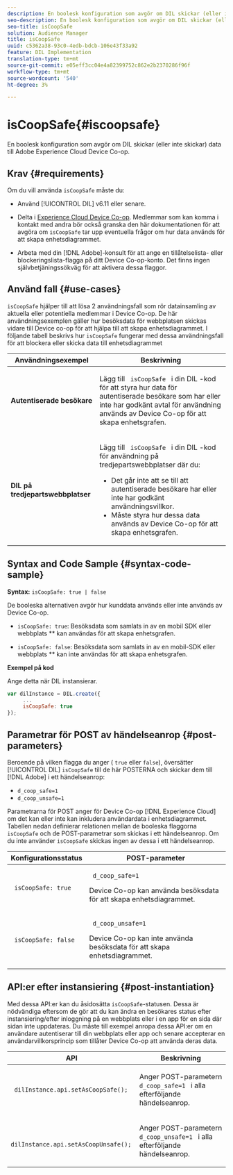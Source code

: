 ```yaml
---
description: En boolesk konfiguration som avgör om DIL skickar (eller inte skickar) data till Adobe Experience Cloud Device Co-op.
seo-description: En boolesk konfiguration som avgör om DIL skickar (eller inte skickar) data till Adobe Experience Cloud Device Co-op.
seo-title: isCoopSafe
solution: Audience Manager
title: isCoopSafe
uuid: c5362a38-93c0-4edb-bdcb-106e43f33a92
feature: DIL Implementation
translation-type: tm+mt
source-git-commit: e05eff3cc04e4a82399752c862e2b2370286f96f
workflow-type: tm+mt
source-wordcount: '540'
ht-degree: 3%

---
```



# isCoopSafe{#iscoopsafe}

En boolesk konfiguration som avgör om DIL skickar (eller inte skickar) data till Adobe Experience Cloud Device Co-op.

## Krav {#requirements}

Om du vill använda `isCoopSafe` måste du:

* Använd [!UICONTROL DIL] v6.11 eller senare.
* Delta i [Experience Cloud Device Co-op](https://docs.adobe.com/content/help/sv-SE/device-co-op/using/home.html). Medlemmar som kan komma i kontakt med andra bör också granska den här dokumentationen för att avgöra om `isCoopSafe` tar upp eventuella frågor om hur data används för att skapa enhetsdiagrammet.

* Arbeta med din [!DNL Adobe]-konsult för att ange en tillåtelselista- eller blockeringslista-flagga på ditt Device Co-op-konto. Det finns ingen självbetjäningssökväg för att aktivera dessa flaggor.

## Använd fall {#use-cases}

`isCoopSafe` hjälper till att lösa 2 användningsfall som rör datainsamling av aktuella eller potentiella medlemmar i Device Co-op. De här användningsexemplen gäller hur besöksdata för webbplatsen skickas vidare till Device co-op för att hjälpa till att skapa enhetsdiagrammet. I följande tabell beskrivs hur `isCoopSafe` fungerar med dessa användningsfall för att blockera eller skicka data till enhetsdiagrammet

<table id="table_A24C63D2A21F47EDBAC8FA5E7BE888D8"> 
 <thead> 
  <tr> 
   <th colname="col1" class="entry"> Användningsexempel </th> 
   <th colname="col2" class="entry"> Beskrivning </th> 
  </tr> 
 </thead>
 <tbody> 
  <tr> 
   <td colname="col1"> <p> <b>Autentiserade besökare</b> </p> </td> 
   <td colname="col2"> <p>Lägg till <code> isCoopSafe </code> i din <span class="wintitle"> DIL </span>-kod för att styra hur data för autentiserade besökare som har eller inte har godkänt avtal för användning används av Device Co-op för att skapa enhetsgrafen. </p> </td> 
  </tr> 
  <tr> 
   <td colname="col1"> <p> <b>DIL på tredjepartswebbplatser</b> </p> </td> 
   <td colname="col2"> <p>Lägg till <code> isCoopSafe </code> i din <span class="wintitle"> DIL </span>-kod för användning på tredjepartswebbplatser där du: </p> <p> 
     <ul id="ul_C27BB26510314834A2A7CD99D46DA4AC"> 
      <li id="li_4E6AE574F18646F09C0CF4553EEA1A9E">Det går inte att se till att autentiserade besökare har eller inte har godkänt användningsvillkor. </li> 
      <li id="li_26D0561BF32B4278B0A6B5082C17FED8">Måste styra hur dessa data används av Device Co-op för att skapa enhetsgrafen. </li> 
     </ul> </p> </td> 
  </tr> 
 </tbody> 
</table>

## Syntax and Code Sample {#syntax-code-sample}

**Syntax:** `isCoopSafe: true | false`

De booleska alternativen avgör hur kunddata används eller inte används av Device Co-op.

* `isCoopSafe: true`: Besöksdata som samlats in av en mobil SDK eller webbplats  ** kan användas för att skapa enhetsgrafen.

* `isCoopSafe: false`: Besöksdata som samlats in av en mobil-SDK eller webbplats  ** kan inte användas för att skapa enhetsgrafen.

**Exempel på kod**

Ange detta när DIL instansierar.

```js
var dilInstance = DIL.create({ 
     ... 
     isCoopSafe: true 
});
```

## Parametrar för POST av händelseanrop {#post-parameters}

Beroende på vilken flagga du anger ( `true` eller `false`), översätter [!UICONTROL DIL] `isCoopSafe` till de här POSTERNA och skickar dem till [!DNL Adobe] i ett händelseanrop:

* `d_coop_safe=1`
* `d_coop_unsafe=1`

Parametrarna för POST anger för Device Co-op [!DNL Experience Cloud] om det kan eller inte kan inkludera användardata i enhetsdiagrammet. Tabellen nedan definierar relationen mellan de booleska flaggorna `isCoopSafe` och de POST-parametrar som skickas i ett händelseanrop. Om du inte använder `isCoopSafe` skickas ingen av dessa i ett händelseanrop.

<table id="table_0A544534CA904F4D9836A34B8C1EACBB"> 
 <thead> 
  <tr> 
   <th colname="col1" class="entry"> Konfigurationsstatus </th> 
   <th colname="col2" class="entry"> POST-parameter </th> 
  </tr> 
 </thead>
 <tbody> 
  <tr> 
   <td colname="col1"> <p> <code> isCoopSafe: true </code> </p> </td> 
   <td colname="col2"> <p> <code> d_coop_safe=1 </code> </p> <p>Device Co-op kan använda besöksdata för att skapa enhetsdiagrammet. </p> </td> 
  </tr> 
  <tr> 
   <td colname="col1"> <p> <code> isCoopSafe: false </code> </p> </td> 
   <td colname="col2"> <p> <code> d_coop_unsafe=1 </code> </p> <p>Device Co-op kan inte använda besöksdata för att skapa enhetsdiagrammet. </p> </td> 
  </tr> 
 </tbody> 
</table>

## API:er efter instansiering {#post-instantiation}

Med dessa API:er kan du åsidosätta `isCoopSafe`-statusen. Dessa är nödvändiga eftersom de gör att du kan ändra en besökares status efter instansiering/efter inloggning på en webbplats eller i en app för en sida där sidan inte uppdateras. Du måste till exempel anropa dessa API:er om en användare autentiserar till din webbplats eller app och senare accepterar en användarvillkorsprincip som tillåter Device Co-op att använda deras data.

<table id="table_BAA96B1F82BE48C3A61A1AF1367BA45C"> 
 <thead> 
  <tr> 
   <th colname="col1" class="entry"> API </th> 
   <th colname="col2" class="entry"> Beskrivning </th> 
  </tr> 
 </thead>
 <tbody> 
  <tr> 
   <td colname="col1"> <p> <code> dilInstance.api.setAsCoopSafe(); </code> </p> </td> 
   <td colname="col2"> <p>Anger POST-parametern <code> d_coop_safe=1 </code> i alla efterföljande händelseanrop. </p> </td> 
  </tr> 
  <tr> 
   <td colname="col1"> <p> <code> dilInstance.api.setAsCoopUnsafe(); </code> </p> </td> 
   <td colname="col2"> <p>Anger POST-parametern <code> d_coop_unsafe=1 </code> i alla efterföljande händelseanrop. </p> </td> 
  </tr> 
 </tbody> 
</table>

<!-- 

Wiki page https://wiki.corp.adobe.com/x/RCfFTg

 -->

